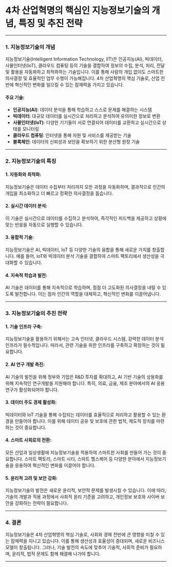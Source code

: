 # 4차 산업혁명의 핵심인 지능정보기술의 개념, 특징 및 추진 전략

---

### 1. 지능정보기술의 개념
지능정보기술(Intelligent Information Technology, IIT)은 인공지능(AI), 빅데이터, 사물인터넷(IoT), 클라우드 컴퓨팅 등의 기술을 결합하여 정보의 수집, 분석, 처리, 전달 및 활용을 자동화하고 최적화하는 기술입니다. 이를 통해 사람의 개입 없이도 스마트한 의사결정 및 효율적인 업무 수행이 가능해집니다. 4차 산업혁명의 핵심 기술로, 산업 전반에 혁신적인 변화를 일으킬 수 있는 잠재력을 가지고 있습니다.

#### 주요 기술:
- **인공지능(AI)**: 데이터 분석을 통해 학습하고 스스로 문제를 해결하는 시스템
- **빅데이터**: 대규모 데이터를 실시간으로 처리하고 분석하여 유의미한 정보로 변환
- **사물인터넷(IoT)**: 다양한 기기들이 서로 연결되어 데이터를 교환하고 실시간으로 상태를 모니터링
- **클라우드 컴퓨팅**: 인터넷을 통해 자원 및 서비스를 제공받는 기술
- **블록체인**: 데이터의 신뢰성과 보안을 확보하기 위한 분산형 원장 기술

---

### 2. 지능정보기술의 특징

#### 1. **자동화와 최적화**:
지능정보기술은 데이터 수집부터 처리까지 모든 과정을 자동화하며, 결과적으로 인간의 개입을 최소화하고 더 빠르고 정확한 의사결정을 돕습니다.

#### 2. **실시간 데이터 분석**:
이 기술은 실시간으로 데이터를 수집하고 분석하여, 즉각적인 피드백을 제공하고 상황에 맞는 반응을 자동으로 실행할 수 있습니다.

#### 3. **융합적 기술**:
지능정보기술은 AI, 빅데이터, IoT 등 다양한 기술의 융합을 통해 새로운 가치를 창출합니다. 예를 들어, IoT와 빅데이터 분석 기술을 결합하여 스마트 팩토리에서 생산성을 극대화할 수 있습니다.

#### 4. **지속적 학습과 발전**:
AI 기술은 데이터를 통해 지속적으로 학습하며, 점점 더 고도화된 의사결정을 내릴 수 있도록 발전합니다. 이는 점차 인간의 역할을 대체하고, 혁신적인 변화를 이끌어냅니다.

---

### 3. 지능정보기술의 추진 전략

#### 1. **기술 인프라 구축**:
지능정보기술을 활용하기 위해서는 고속 인터넷, 클라우드 시스템, 강력한 데이터 분석 인프라가 필수적입니다. 따라서, 관련 기술을 위한 인프라를 구축하고 확장하는 것이 필요합니다.

#### 2. **AI 연구 개발 촉진**:
AI 기술의 발전을 위해 정부와 기업은 R&D 투자를 확대하고, AI 기반 기술의 상용화를 위해 지속적인 연구개발을 지원해야 합니다. 특히, 의료, 금융, 제조 분야에서의 AI 응용 연구가 활성화되어야 합니다.

#### 3. **데이터 주도 경제 활성화**:
빅데이터와 IoT 기술을 통해 수집되는 데이터를 효율적으로 처리하고 활용할 수 있는 환경을 만들어야 합니다. 이를 위해 데이터 공유 및 보호에 관한 법적, 제도적 장치를 마련하는 것이 중요합니다.

#### 4. **스마트 사회로의 전환**:
모든 산업과 일상생활에 지능정보기술을 적용하여 스마트한 사회를 만들어 가는 것이 중요합니다. 스마트 팩토리, 스마트 시티, 스마트 헬스케어 등 다양한 분야에서 지능정보기술을 응용하여 혁신적인 변화를 이끌어야 합니다.

#### 5. **윤리적 고려 및 보안 강화**:
지능정보기술의 발전은 새로운 윤리적, 보안적 문제를 발생시킬 수 있습니다. 이에 따라, 기술의 개발과 적용 과정에서 사회적 윤리 기준을 고려하고, 개인정보 보호와 사이버 보안을 강화하는 전략이 필요합니다.

---

### 4. 결론
지능정보기술은 4차 산업혁명의 핵심 기술로, 사회와 경제 전반에 큰 영향을 미칠 수 있는 잠재력을 지니고 있습니다. 이를 통해 생산성과 효율성이 증대되며, 새로운 비즈니스 모델이 창출됩니다. 그러나, 기술 발전의 속도에 맞추어 기술적, 사회적 준비가 필요하며, 윤리적, 법적 문제도 함께 해결해 나가야 합니다.

---
